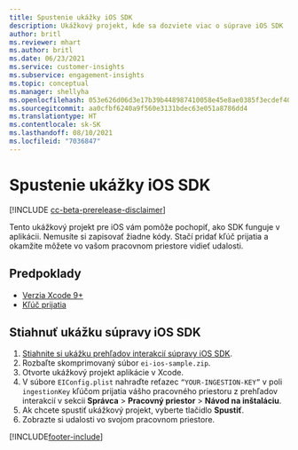 ```yaml
---
title: Spustenie ukážky iOS SDK
description: Ukážkový projekt, kde sa dozviete viac o súprave iOS SDK
author: britl
ms.reviewer: mhart
ms.author: britl
ms.date: 06/23/2021
ms.service: customer-insights
ms.subservice: engagement-insights
ms.topic: conceptual
ms.manager: shellyha
ms.openlocfilehash: 053e626d06d3e17b39b448987410058e45e8ae0385f3ecdef40314cb46ae4bf4
ms.sourcegitcommit: aa0cfbf6240a9f560e3131bdec63e051a8786dd4
ms.translationtype: HT
ms.contentlocale: sk-SK
ms.lasthandoff: 08/10/2021
ms.locfileid: "7036847"
---
```

# <a name="run-the-ios-sdk-sample"></a>Spustenie ukážky iOS SDK

[!INCLUDE [cc-beta-prerelease-disclaimer](includes/cc-beta-prerelease-disclaimer.md)]

Tento ukážkový projekt pre iOS vám pomôže pochopiť, ako SDK funguje v aplikácii. Nemusíte si zapisovať žiadne kódy. Stačí pridať kľúč prijatia a okamžite môžete vo vašom pracovnom priestore vidieť udalosti.

## <a name="prerequisites"></a>Predpoklady

- [Verzia Xcode 9+](https://developer.apple.com/xcode/downloads/)
- [Kľúč prijatia](get-started-ios.md)

## <a name="download-the-ios-sdk-sample"></a>Stiahnuť ukážku súpravy iOS SDK

1. [Stiahnite si ukážku prehľadov interakcií súpravy iOS SDK](https://download.pi.dynamics.com/sdk/EI-SDKs/ei-ios-sample.zip).
1. Rozbaľte skomprimovaný súbor `ei-ios-sample.zip`.
1. Otvorte ukážkový projekt aplikácie v Xcode.
1. V súbore `EIConfig.plist` nahraďte reťazec `“YOUR-INGESTION-KEY”` v poli `ingestionKey` kľúčom prijatia vášho pracovného priestoru z prehľadov interakcií v sekcii **Správca** > **Pracovný priestor** > **Návod na inštaláciu**.
1. Ak chcete spustiť ukážkový projekt, vyberte tlačidlo **Spustiť**.
1. Zobrazte si udalosti vo svojom pracovnom priestore.

[!INCLUDE[footer-include](../includes/footer-banner.md)]
